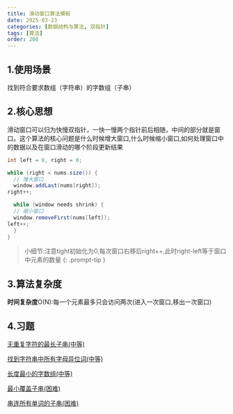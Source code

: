 ```yaml
---
title: 滑动窗口算法模板
date: 2025-03-23
categories: [数据结构与算法, 双指针]
tags: [算法]
order: 200
---
```



## 1.使用场景

找到符合要求数组（字符串）的字数组（子串）

## 2.核心思想

滑动窗口可以归为快慢双指针，一快一慢两个指针前后相随，中间的部分就是窗口。这个算法的核心问题是什么时候增大窗口,什么时候缩小窗口,如何处理窗口中的数据以及在窗口滑动的哪个阶段更新结果

```java
int left = 0, right = 0;

while (right < nums.size()) {
  // 增大窗口
  window.addLast(nums[right]);
right++;

  while (window needs shrink) {
  // 缩小窗口
  window.removeFirst(nums[left]);
left++;
  }
}
```

> 小细节:注意tight初始化为0,每次窗口右移后right++,此时right-left等于窗口中元素的数量
{: .prompt-tip }

## 3.算法复杂度

**时间复杂度**O(N):每一个元素最多只会访问两次(进入一次窗口,移出一次窗口)

## 4.习题

[无重复字符的最长子串(中等)](https://leetcode.cn/problems/longest-substring-without-repeating-characters/description/)

[找到字符串中所有字母异位词(中等)](https://leetcode.cn/problems/find-all-anagrams-in-a-string/description/)

[长度最小的字数组(中等)](https://leetcode.cn/problems/minimum-size-subarray-sum/?envType=study-plan-v2&envId=top-interview-150)

[最小覆盖子串(困难)](https://leetcode.cn/problems/minimum-window-substring/description/)

[串连所有单词的子串(困难)](https://leetcode.cn/problems/substring-with-concatenation-of-all-words/description/?envType=study-plan-v2&envId=top-interview-150)
